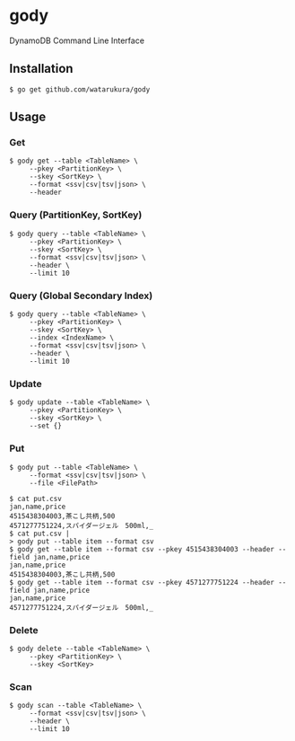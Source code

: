 gody
=======

DynamoDB Command Line Interface

## Installation

```
$ go get github.com/watarukura/gody
```

## Usage

### Get

```
$ gody get --table <TableName> \
     --pkey <PartitionKey> \
     --skey <SortKey> \
     --format <ssv|csv|tsv|json> \
     --header
```

### Query (PartitionKey, SortKey)

```
$ gody query --table <TableName> \
     --pkey <PartitionKey> \
     --skey <SortKey> \
     --format <ssv|csv|tsv|json> \
     --header \
     --limit 10
```

### Query (Global Secondary Index)

```
$ gody query --table <TableName> \
     --pkey <PartitionKey> \
     --skey <SortKey> \
     --index <IndexName> \
     --format <ssv|csv|tsv|json> \
     --header \
     --limit 10

```

### Update

```
$ gody update --table <TableName> \
     --pkey <PartitionKey> \
     --skey <SortKey> \
     --set {}
```

### Put

```
$ gody put --table <TableName> \
     --format <ssv|csv|tsv|json> \
     --file <FilePath>
```

```
$ cat put.csv
jan,name,price
4515438304003,茶こし共柄,500
4571277751224,スパイダージェル　500ml,_
$ cat put.csv |
> gody put --table item --format csv
$ gody get --table item --format csv --pkey 4515438304003 --header --field jan,name,price
jan,name,price
4515438304003,茶こし共柄,500
$ gody get --table item --format csv --pkey 4571277751224 --header --field jan,name,price
jan,name,price
4571277751224,スパイダージェル　500ml,_
```

### Delete

```
$ gody delete --table <TableName> \
     --pkey <PartitionKey> \
     --skey <SortKey>
```

### Scan

```
$ gody scan --table <TableName> \
     --format <ssv|csv|tsv|json> \
     --header \
     --limit 10
```
